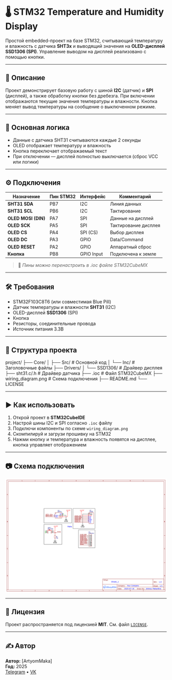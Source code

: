# 🌡️ STM32 Temperature and Humidity Display

Простой embedded-проект на базе STM32, считывающий температуру и влажность с датчика **SHT3x** и выводящий значения на **OLED-дисплей SSD1306 (SPI)**. Управление выводом на дисплей реализовано с помощью кнопки.

---

## 📌 Описание

Проект демонстрирует базовую работу с шиной **I2C** (датчик) и **SPI** (дисплей), а также обработку кнопки без дребезга. При включении отображаются текущие значения температуры и влажности. Кнопка меняет вывод температуры на сообщение о выключенном режиме.

---

## 🧠 Основная логика

- Данные с датчика SHT31 считываются каждые 2 секунды
- OLED отображает температуру и влажность
- Кнопка переключает отображаемый текст
- При отключении — дисплей полностью выключается (сброс VCC или логики)

---

## ⚙️ Подключения

| Назначение          | Пин STM32     | Интерфейс     | Комментарий              |
|---------------------|---------------|---------------|--------------------------|
| **SHT31 SDA**        | PB7           | I2C           | Линия данных             |
| **SHT31 SCL**        | PB6           | I2C           | Тактирование             |
| **OLED MOSI (DIN)**  | PA7           | SPI           | Данные на дисплей        |
| **OLED SCK**         | PA5           | SPI           | Тактирование дисплея     |
| **OLED CS**          | PA4           | SPI (CS)      | Выбор дисплея            |
| **OLED DC**          | PA3           | GPIO          | Data/Command             |
| **OLED RESET**       | PA2           | GPIO          | Аппаратный сброс         |
| **Кнопка**           | PB8           | GPIO Input    | Подключена к земле       |

> 🔧 *Пины можно перенастроить в .ioc файле STM32CubeMX*

---

## 🛠 Требования

- STM32F103C8T6 (или совместимая Blue Pill)
- Датчик температуры и влажности **SHT31** (I2C)
- OLED-дисплей **SSD1306** (SPI)
- Кнопка
- Резисторы, соединительные провода
- Источник питания 3.3В

---

## 📂 Структура проекта

project/
├── Core/
│ ├── Src/ # Основной код
│ └── Inc/ # Заголовочные файлы
├── Drivers/
│ └── SSD1306/ # Драйвер дисплея
├── sht31.c/.h # Драйвер датчика
├── .ioc # Файл STM32CubeMX
├── wiring_diagram.png # Схема подключения
├── README.md
└── LICENSE


---

## ▶️ Как использовать

1. Открой проект в **STM32CubeIDE**
2. Настрой шины I2C и SPI согласно `.ioc` файлу
3. Подключи компоненты по схеме `wiring_diagram.png`
4. Скомпилируй и загрузи прошивку на STM32
5. Нажми кнопку и температура и влажность появятся на дисплее, кнопка управляет отображением 

---

## 📷 Схема подключения

![Wiring Diagram](wiring_diagram.png)

---

## 🧾 Лицензия

Проект распространяется под лицензией **MIT**. См. файл [`LICENSE`](LICENSE).

---

## ✍️ Автор

**Автор:** [ArtyomMaka]  
**Год:** 2025  
[Telegram](https://t.me/amv_5000) • [VK](https://vk.com/amv_5000)
